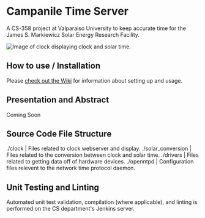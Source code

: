 # Campanile Time Server

A CS-358 project at Valparaiso University to keep accurate time for the James S. Markiewicz Solar Energy Research Facility.

![Image of clock displaying clock and solar time.]()

## How to use / Installation

Please [check out the Wiki](https://github.com/nathanharmon1/time-server/wiki) for information about setting up and usage.

## Presentation and Abstract

Coming Soon

## Source Code File Structure

./clock | Files related to clock webserver and display.
./solar_conversion | Files related to the conversion between clock and solar time.
./drivers | Files related to getting data off of hardware devices.
./openntpd | Configuration files relevent to the network time protocol daemon.

## Unit Testing and Linting

Automated unit test validation, compilation (where applicable), and linting is performed on the CS department's Jenkins server.
